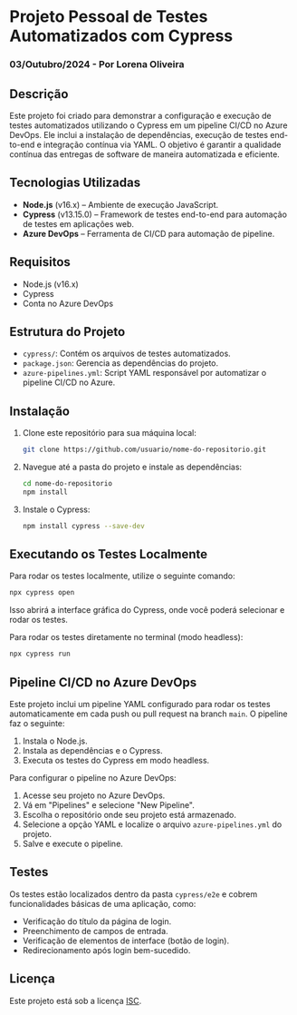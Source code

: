 # Projeto Pessoal de Testes Automatizados com Cypress
### 03/Outubro/2024 - Por Lorena Oliveira

## Descrição

Este projeto foi criado para demonstrar a configuração e execução de testes automatizados utilizando o Cypress em um pipeline CI/CD no Azure DevOps. Ele inclui a instalação de dependências, execução de testes end-to-end e integração contínua via YAML. O objetivo é garantir a qualidade contínua das entregas de software de maneira automatizada e eficiente.

## Tecnologias Utilizadas

- **Node.js** (v16.x) – Ambiente de execução JavaScript.
- **Cypress** (v13.15.0) – Framework de testes end-to-end para automação de testes em aplicações web.
- **Azure DevOps** – Ferramenta de CI/CD para automação de pipeline.

## Requisitos

- Node.js (v16.x)
- Cypress
- Conta no Azure DevOps

## Estrutura do Projeto

- `cypress/`: Contém os arquivos de testes automatizados.
- `package.json`: Gerencia as dependências do projeto.
- `azure-pipelines.yml`: Script YAML responsável por automatizar o pipeline CI/CD no Azure.

## Instalação

1. Clone este repositório para sua máquina local:

    ```bash
    git clone https://github.com/usuario/nome-do-repositorio.git
    ```

2. Navegue até a pasta do projeto e instale as dependências:

    ```bash
    cd nome-do-repositorio
    npm install
    ```

3. Instale o Cypress:

    ```bash
    npm install cypress --save-dev
    ```

## Executando os Testes Localmente

Para rodar os testes localmente, utilize o seguinte comando:

```bash
npx cypress open
```

Isso abrirá a interface gráfica do Cypress, onde você poderá selecionar e rodar os testes.

Para rodar os testes diretamente no terminal (modo headless):

```bash
npx cypress run
```

## Pipeline CI/CD no Azure DevOps

Este projeto inclui um pipeline YAML configurado para rodar os testes automaticamente em cada push ou pull request na branch `main`. O pipeline faz o seguinte:

1. Instala o Node.js.
2. Instala as dependências e o Cypress.
3. Executa os testes do Cypress em modo headless.

Para configurar o pipeline no Azure DevOps:

1. Acesse seu projeto no Azure DevOps.
2. Vá em "Pipelines" e selecione "New Pipeline".
3. Escolha o repositório onde seu projeto está armazenado.
4. Selecione a opção YAML e localize o arquivo `azure-pipelines.yml` do projeto.
5. Salve e execute o pipeline.

## Testes

Os testes estão localizados dentro da pasta `cypress/e2e` e cobrem funcionalidades básicas de uma aplicação, como:

- Verificação do título da página de login.
- Preenchimento de campos de entrada.
- Verificação de elementos de interface (botão de login).
- Redirecionamento após login bem-sucedido.


## Licença

Este projeto está sob a licença [ISC](https://opensource.org/licenses/ISC).
